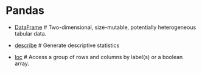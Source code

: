 # Pandas

* [DataFrame](https://pandas.pydata.org/pandas-docs/stable/reference/api/pandas.DataFrame.html) # Two-dimensional, size-mutable, potentially heterogeneous tabular data.

* [describe](https://pandas.pydata.org/pandas-docs/stable/reference/api/pandas.DataFrame.describe.html#pandas.DataFrame.describe) # Generate descriptive statistics

* [loc](https://pandas.pydata.org/pandas-docs/stable/reference/api/pandas.Series.loc.html?highlight=loc) # Access a group of rows and columns by label(s) or a boolean array.

